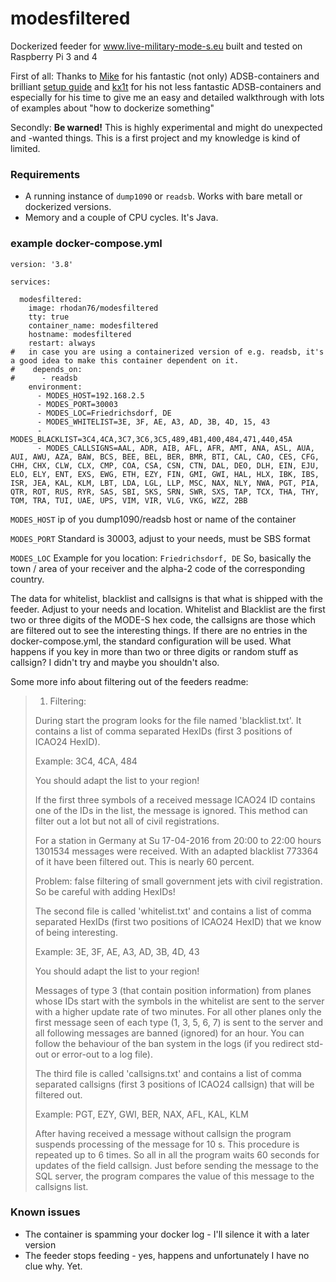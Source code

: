 # modesfiltered
Dockerized feeder for www.live-military-mode-s.eu built and tested on Raspberry Pi 3 and 4

First of all: Thanks to [Mike](https://github.com/mikenye) for his fantastic (not only) ADSB-containers and brilliant [setup guide](https://mikenye.gitbook.io/ads-b/intro/overview) and [kx1t](https://github.com/kx1t) for his not less fantastic ADSB-containers and especially for his time to give me an easy and detailed walkthrough with lots of examples about "how to dockerize something"

Secondly: **Be warned!** This is highly experimental and might do unexpected and -wanted things. This is a first project and my knowledge is kind of limited.

### Requirements
* A running instance of `dump1090` or `readsb`. Works with bare metall or dockerized versions.
* Memory and a couple of CPU cycles. It's Java.

### example docker-compose.yml
```
version: '3.8'

services:

  modesfiltered:
    image: rhodan76/modesfiltered
    tty: true
    container_name: modesfiltered
    hostname: modesfiltered
    restart: always
#   in case you are using a containerized version of e.g. readsb, it's a good idea to make this container dependent on it.
#    depends_on:
#      - readsb
    environment:
      - MODES_HOST=192.168.2.5
      - MODES_PORT=30003
      - MODES_LOC=Friedrichsdorf, DE
      - MODES_WHITELIST=3E, 3F, AE, A3, AD, 3B, 4D, 15, 43
      - MODES_BLACKLIST=3C4,4CA,3C7,3C6,3C5,489,4B1,400,484,471,440,45A
      - MODES_CALLSIGNS=AAL, ADR, AIB, AFL, AFR, AMT, ANA, ASL, AUA, AUI, AWU, AZA, BAW, BCS, BEE, BEL, BER, BMR, BTI, CAL, CAO, CES, CFG, CHH, CHX, CLW, CLX, CMP, COA, CSA, CSN, CTN, DAL, DEO, DLH, EIN, EJU, ELO, ELY, ENT, EXS, EWG, ETH, EZY, FIN, GMI, GWI, HAL, HLX, IBK, IBS, ISR, JEA, KAL, KLM, LBT, LDA, LGL, LLP, MSC, NAX, NLY, NWA, PGT, PIA, QTR, ROT, RUS, RYR, SAS, SBI, SKS, SRN, SWR, SXS, TAP, TCX, THA, THY, TOM, TRA, TUI, UAE, UPS, VIM, VIR, VLG, VKG, WZZ, 2BB
```

`MODES_HOST` ip of you dump1090/readsb host or name of the container

`MODES_PORT` Standard is 30003, adjust to your needs, must be SBS format

`MODES_LOC`
Example for you location:
`Friedrichsdorf, DE`
So, basically the town / area of your receiver and the alpha-2 code of the corresponding country.

The data for whitelist, blacklist and callsigns is that what is shipped with the feeder. Adjust to your needs and location. Whitelist and Blacklist are the first two or three digits of the MODE-S hex code, the callsigns are those which are filtered out to see the interesting things. If there are no entries in the docker-compose.yml, the standard configuration will be used. What happens if you key in more than two or three digits or random stuff as callsign? I didn't try and maybe you shouldn't also.

Some more info about filtering out of the feeders readme:
>1) Filtering:
>
>During start the program looks for the file named 'blacklist.txt'. It contains a list of comma separated HexIDs (first 3 positions of ICAO24 HexID).
>
>Example: 3C4, 4CA, 484
>
>You should adapt the list to your region!
>
>If the first three symbols of a received message ICAO24 ID contains one of the IDs in the list, the message is ignored. This method can filter out a lot but not all of civil registrations.
>
>For a station in Germany at Su 17-04-2016 from 20:00 to 22:00 hours 1301534 messages were received. With an adapted blacklist 773364 of it have been filtered out. This is nearly 60 percent.
>
>Problem: false filtering of small government jets with civil registration. So be careful with adding HexIDs!
>
>The second file is called 'whitelist.txt' and contains a list of comma separated HexIDs (first two positions of ICAO24 HexID) that we know of being interesting.
>
>Example: 3E, 3F, AE, A3, AD, 3B, 4D, 43
>
>You should adapt the list to your region!
>
>Messages of type 3 (that contain position information) from planes whose IDs start with the symbols in the whitelist are sent to the server with a higher update rate of two minutes. For all other planes only the first message seen of each type (1, 3, 5, 6, 7) is sent to the server and all following messages are banned (ignored) for an hour. You can follow the behaviour of the ban system in the logs (if you redirect std-out or error-out to a log file).
>
>The third file is called 'callsigns.txt' and contains a list of comma separated callsigns (first 3 positions of ICAO24 callsign) that will be filtered out.
>
>Example: PGT, EZY, GWI, BER, NAX, AFL, KAL, KLM
>
>After having received a message without callsign the program suspends processing of the message for 10 s. This procedure is repeated up to 6 times. So all in all the program waits 60 seconds for updates of the field callsign.
>Just before sending the message to the SQL server, the program compares the value of this message to the callsigns list.

### Known issues
* The container is spamming your docker log - I'll silence it with a later version
* The feeder stops feeding - yes, happens and unfortunately I have no clue why. Yet.
